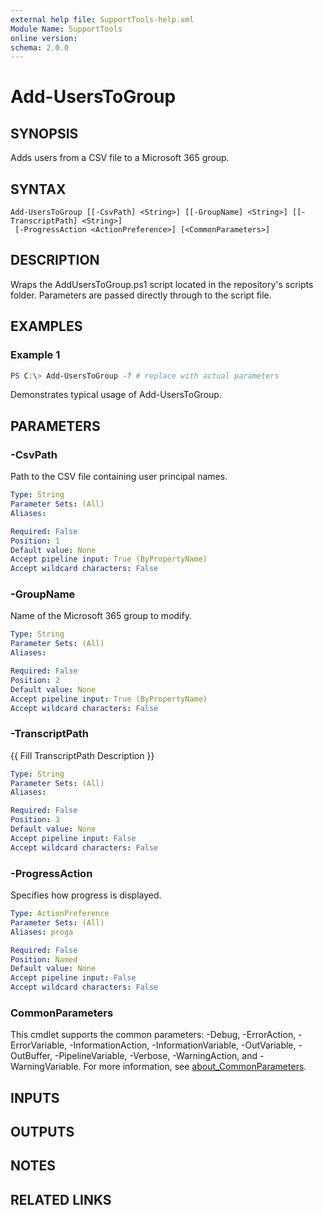 ```yaml
---
external help file: SupportTools-help.xml
Module Name: SupportTools
online version:
schema: 2.0.0
---
```


# Add-UsersToGroup

## SYNOPSIS
Adds users from a CSV file to a Microsoft 365 group.

## SYNTAX

```
Add-UsersToGroup [[-CsvPath] <String>] [[-GroupName] <String>] [[-TranscriptPath] <String>]
 [-ProgressAction <ActionPreference>] [<CommonParameters>]
```

## DESCRIPTION
Wraps the AddUsersToGroup.ps1 script located in the repository's scripts
folder.
Parameters are passed directly through to the script file.

## EXAMPLES

### Example 1
```powershell
PS C:\> Add-UsersToGroup -? # replace with actual parameters
```

Demonstrates typical usage of Add-UsersToGroup.

## PARAMETERS

### -CsvPath
Path to the CSV file containing user principal names.

```yaml
Type: String
Parameter Sets: (All)
Aliases:

Required: False
Position: 1
Default value: None
Accept pipeline input: True (ByPropertyName)
Accept wildcard characters: False
```

### -GroupName
Name of the Microsoft 365 group to modify.

```yaml
Type: String
Parameter Sets: (All)
Aliases:

Required: False
Position: 2
Default value: None
Accept pipeline input: True (ByPropertyName)
Accept wildcard characters: False
```

### -TranscriptPath
{{ Fill TranscriptPath Description }}

```yaml
Type: String
Parameter Sets: (All)
Aliases:

Required: False
Position: 3
Default value: None
Accept pipeline input: False
Accept wildcard characters: False
```

### -ProgressAction
Specifies how progress is displayed.

```yaml
Type: ActionPreference
Parameter Sets: (All)
Aliases: proga

Required: False
Position: Named
Default value: None
Accept pipeline input: False
Accept wildcard characters: False
```

### CommonParameters
This cmdlet supports the common parameters: -Debug, -ErrorAction, -ErrorVariable, -InformationAction, -InformationVariable, -OutVariable, -OutBuffer, -PipelineVariable, -Verbose, -WarningAction, and -WarningVariable. For more information, see [about_CommonParameters](http://go.microsoft.com/fwlink/?LinkID=113216).

## INPUTS

## OUTPUTS

## NOTES

## RELATED LINKS

